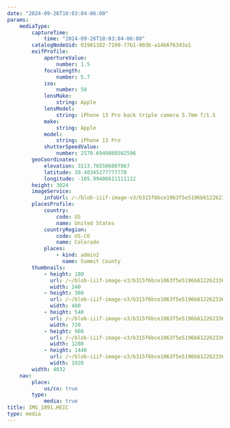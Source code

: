 ```yaml
---
date: "2024-09-26T10:03:04-06:00"
params:
    mediaType:
        captureTime:
            time: "2024-09-26T10:03:04-06:00"
        catalogNodeUid: 01981182-7199-77b1-903b-a14b6f6343a1
        exifProfile:
            apertureValue:
                number: 1.5
            focalLength:
                number: 5.7
            iso:
                number: 50
            lensMake:
                string: Apple
            lensModel:
                string: iPhone 13 Pro back triple camera 5.7mm f/1.5
            make:
                string: Apple
            model:
                string: iPhone 13 Pro
            shutterSpeedValue:
                number: 2570.6940860502596
        geoCoordinates:
            elevation: 3113.765506807867
            latitude: 39.48345277777778
            longitude: -105.99408611111112
        height: 3024
        imageService:
            infoUrl: /~/blob-iiif-image-v3/b315f6bce1063f5e5196b612262336d582a632af9d796fed520f76594540cae0/info.json
        placesProfile:
            country:
                code: US
                name: United States
            countryRegion:
                code: US-CO
                name: Colorado
            places:
                - kind: admin2
                  name: Summit County
        thumbnails:
            - height: 180
              url: /~/blob-iiif-image-v3/b315f6bce1063f5e5196b612262336d582a632af9d796fed520f76594540cae0/full/240%2C180/0/default.jpg
              width: 240
            - height: 360
              url: /~/blob-iiif-image-v3/b315f6bce1063f5e5196b612262336d582a632af9d796fed520f76594540cae0/full/480%2C360/0/default.jpg
              width: 480
            - height: 540
              url: /~/blob-iiif-image-v3/b315f6bce1063f5e5196b612262336d582a632af9d796fed520f76594540cae0/full/720%2C540/0/default.jpg
              width: 720
            - height: 960
              url: /~/blob-iiif-image-v3/b315f6bce1063f5e5196b612262336d582a632af9d796fed520f76594540cae0/full/1280%2C960/0/default.jpg
              width: 1280
            - height: 1440
              url: /~/blob-iiif-image-v3/b315f6bce1063f5e5196b612262336d582a632af9d796fed520f76594540cae0/full/1920%2C1440/0/default.jpg
              width: 1920
        width: 4032
    nav:
        place:
            us/co: true
        type:
            media: true
title: IMG_1891.HEIC
type: media
---
```

